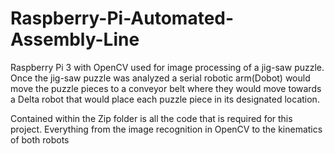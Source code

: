 # Raspberry-Pi-Automated-Assembly-Line
Raspberry Pi 3 with OpenCV used for image processing of a jig-saw puzzle. Once the jig-saw puzzle was analyzed a serial robotic arm(Dobot) would move the puzzle pieces to a conveyor belt where they would move towards a Delta robot that would place each puzzle piece in its designated location.

Contained within the Zip folder is all the code that is required for this project. Everything from the image recognition in OpenCV to the kinematics of both robots
